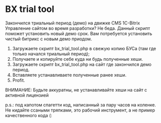 # BX trial tool

Закончился триальный период (демо) на движке CMS 1C-Bitrix Управление сайтом во время разработки? Не беда. Данный скрипт поможет установить новый демо срок. Вам потребуется установить чистый битрикс с новым демо приодом.

1. Загружаете скрипт bx_trial_tool.php в свежую копию БУСа (там где только начался триальный период);
2. Получаете и копируйте себе куда ни будь полученные хеши.
3. Загружаете скрипт bx_trial_tool.php на сайт где закончился демо период.
4. Вставляете устанавливаете полученные ранее хеши.
5. Profit.

ВНИМАНИЕ: Будьте аккуратны, не устанавливайте хеши на сайт с активной лицензией

p.s.: под капотом спагетти код, написанный за пару часов на коленке. Не кидайте ссаными тряпками, это рабочий инструмент, а не пример качественного кода (:
